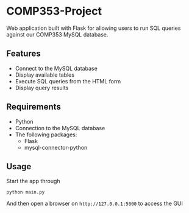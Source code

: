 # COMP353-Project

Web application built with Flask for allowing users to run SQL queries against our COMP353 MySQL database.

## Features

- Connect to the MySQL database
- Display available tables
- Execute SQL queries from the HTML form
- Display query results

## Requirements
- Python
- Connection to the MySQL database
- The following packages:
	- Flask
	- mysql-connector-python

## Usage
Start the app through
```
python main.py
```
And then open a browser on `http://127.0.0.1:5000` to access the GUI
